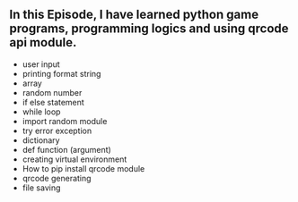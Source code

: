 ## In this Episode, I have learned python game programs, programming logics and using qrcode api module.
* user input
* printing format string
* array
* random number
* if else statement
* while loop
* import random module
* try error exception
* dictionary
* def function (argument)
* creating virtual environment
* How to pip install qrcode module
* qrcode generating
* file saving
